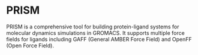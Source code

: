 # PRISM
PRISM is a comprehensive tool for building protein-ligand systems for molecular dynamics simulations in GROMACS. It supports multiple force fields for ligands including GAFF (General AMBER Force Field) and OpenFF (Open Force Field).
